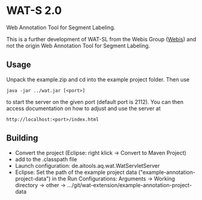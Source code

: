 WAT-S 2.0
=========
Web Annotation Tool for Segment Labeling.

This is a further development of WAT-SL from the Webis Group ([Webis](https://www.webis.de)) and not the origin Web Annotation Tool for Segment Labeling.

Usage
-----
Unpack the example.zip and cd into the example project folder. Then use

    java -jar ../wat.jar [<port>]

to start the server on the given port (default port is 2112). You can then access documentation on how to adjust and use the server at

    http://localhost:<port>/index.html


Building
--------
* Convert the project (Eclipse: right klick -> Convert to Maven Project)
* add <classpathentry kind="src" path="resources"/> to the .classpath file 
* Launch configuration: de.aitools.aq.wat.WatServletServer
* Eclipse: Set the path of the example project data ("example-annotation-project-data") in the Run Configurations: Arguments -> Working directory -> other -> .../git/wat-extension/example-annotation-project-data
